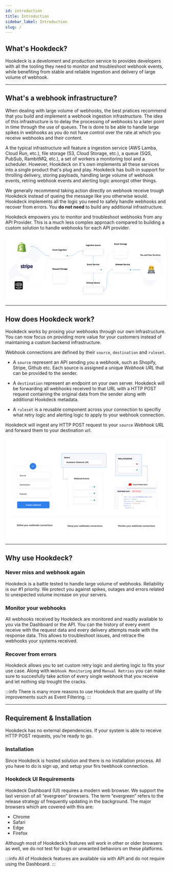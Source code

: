 ```yaml
---
id: introduction
title: Introduction
sidebar_label: Introduction
slug: /
---
```


## What's Hookdeck?

Hookdeck is a develoment and production service to provides developers with all the tooling they need to monitor and troubleshoot webhook events, while benefiting from stable and reliable ingestion and delivery of large volume of webhook.

---

## What's a webhook infrastructure?

When dealing with large volume of webhooks, the best pratices recommend that you build and implement a webhook ingestion infrastructure. The idea of this infrastructure is to delay the processing of webhooks to a later point in time through the use of queues. The is done to be able to handle large spikes in webhooks as you do not have control over the rate at which you receive webhooks and their content.

A the typical infrastructure will feature a ingestion service (AWS Lamba, Cloud Run, etc.), file storage (S3, Cloud Storage, etc.), a queue (SQS, PubSub, RambitMQ, etc.), a set of workers a monitoring tool and a scheduler. However, Hookdeck on it's own implements all these services into a single product that's plug and play. Hookdeck has built-in support for throlling delivery, storing payloads, handling large volume of webhook events, retring webhook events and alerting logic amongst other things.

We generally recommend taking action directly on webhook receive trough Hookdeck instead of queing the message like you otherwise would. Hookdeck implements all the logic you need to safely handle webhooks and recover from errors. You **do not need** to build any additional infrastructure.

Hookdeck empowers you to monitor and troubleshoot webhooks from any API Provider. This is a much less complex approach compared to building a custom solution to handle webhooks for each API provider.

![hookdeck_infrastructure](../static/img/intro/hookdeck-infra.png)

---

## How does Hookdeck work?

Hookdeck works by proxing your webhooks through our own infrastructure. You can now focus on providing more value for your customers instead of maintaining a custom backend infrastructure.

Webhook connections are defined by their `source`, `destination` and `ruleset`.

- A `source` represent an API sending you a webhook, such as Shopify, Stripe, Github etc. Each source is assigned a unique *Webhook URL* that can be provided to the sender.

- A `destination` represent an endpoint on your own server. Hookdeck will be forwarding all webhooks received to that URL with a HTTP POST request containing the original data from the sender along with additional Hookdeck metadata.

- A `ruleset` is a reusable component across your connection to specifiy what retry logic and alerting logic to apply to your webhook connection.


Hookdeck will ingest any HTTP POST request to your `source` *Webhook URL*  and forward them to your destination url.


![hookdeck_infrastructure](../static/img/Intro/Hookdeck_Setup.png)

---

## Why use Hookdeck?

### Never miss and webhook again

Hookdeck is a battle tested to handle large volume of webhooks. Reliability is our #1 priority. We protect you against spikes, outages and errors related to unexpected volume increase on your servers. 

### Monitor your webhooks

All webhooks received by Hookdeck are monitored and readily available to you via the Dashboard or the API. You can the history of every event receive with the request data and every delivery attempts made with the response data. This allows to troubleshoot issues, and retrace the webhooks your systems received.

### Recover from errors

Hookdeck allows you to set custom retry logic and alerting logic to fits your use case. Along with `Webhook Monitoring` and `Manual Retries` you can make sure to succesfully take action of every single webhook that you receive and let nothing slip trought the cracks.

:::info
There is many more reasons to use Hookdeck that are quality of life improvements such as Event Filtering.
:::

---

## Requirement & Installation

Hookdeck has no external dependencies. If your system is able to receive HTTP POST requests, you’re ready to go.

### Installation

Since Hookdeck is hosted solution and there is no installation process. All you have to do is sign up, and setup your firs twebhook connection.

### Hookdeck UI Requirements

Hookdeck Dashboard (UI) requires a modern web browser. We support the last version of all “evergreen” browsers. The term “evergreen” refers to the release strategy of frequently updating in the background. The major browsers which are covered with this are:

- Chrome
- Safari
- Edge
- Firefox

Although most of Hookdeck’s features will work in other or older browsers as well, we do not test for bugs or unwanted behaviors on these platforms.

:::info
All of Hookdeck features are available via with API and do not require using the Dashboard.
:::
